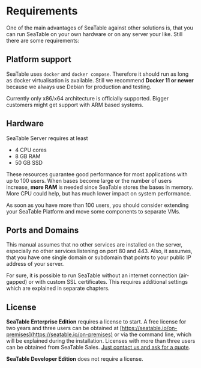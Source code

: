 # Requirements

One of the main advantages of SeaTable against other solutions is, that you can run SeaTable on your own hardware or on any server your like. Still there are some requirements:

## Platform support

SeaTable uses `docker` and `docker compose`. Therefore it should run as long as docker virtualisation is available. Still we recommend **Docker 11 or newer** because we always use Debian for production and testing.

Currently only x86/x64 architecture is officially supported. Bigger customers might get support with ARM based systems.

## Hardware

SeaTable Server requires at least

- 4 CPU cores
- 8 GB RAM
- 50 GB SSD

These resources guarantee good performance for most applications with up to 100 users. When bases become large or the number of users increase, **more RAM** is needed since SeaTable stores the bases in memory. More CPU could help, but has much lower impact on system performance.

As soon as you have more than 100 users, you should consider extending your SeaTable Platform and move some components to separate VMs.

## Ports and Domains

This manual assumes that no other services are installed on the server, especially no other services listening on port 80 and 443.
Also, it assumes, that you have one single domain or subdomain that points to your public IP address of your server.

For sure, it is possible to run SeaTable without an internet connection (air-gapped) or with custom SSL certificates. This requires additional settings which are explained in separate chapters.

## License

**SeaTable Enterprise Edition** requires a license to start. A free license for two years and three users can be obtained at [https://seatable.io/on-premises](https://seatable.io/on-premises) or via the command line, which will be explained during the installation. Licenses with more than three users can be obtained from SeaTable Sales. [Just contact us and ask for a quote](https://seatable.io/kontakt/?lang=auto).

**SeaTable Developer Edition** does not require a license.
